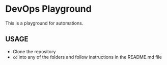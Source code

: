 # DevOps Playground

This is a playground for automations.

## USAGE

- Clone the repository
- `cd` into any of the folders and follow instructions in the README.md file
